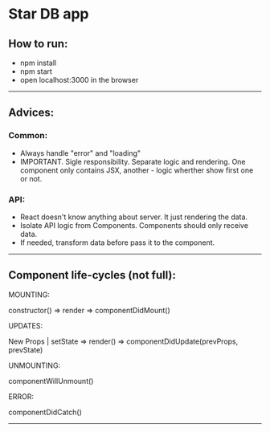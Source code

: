 # Star DB app

## How to run:
- npm install 
- npm start
- open localhost:3000 in the browser

___

## Advices: 

### Common:
- Always handle "error" and "loading"
- IMPORTANT. Sigle responsibility. Separate logic and rendering. One component only contains JSX, another - logic wherther show first one or not.

### API:
- React doesn't know anything about server. It just rendering the data. 
- Isolate API logic from Components. Components should only receive data. 
- If needed, transform data before pass it to the component.

___

## Component life-cycles (not full):
MOUNTING: 

constructor() => render => componentDidMount()

UPDATES:

New Props | setState => render() => componentDidUpdate(prevProps, prevState)

UNMOUNTING:

componentWillUnmount()

ERROR:

componentDidCatch()

___